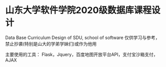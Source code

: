 # 山东大学软件学院2020级数据库课程设计
Data Base Curriculum Design of SDU, school of software
仅供学习与参考，禁止抄袭(特别是山大的学弟学妹们)或作为他用

主要使用的工具：
Flask，Jquery，百度地图开放平台API，支付宝沙箱支付，AJAX
